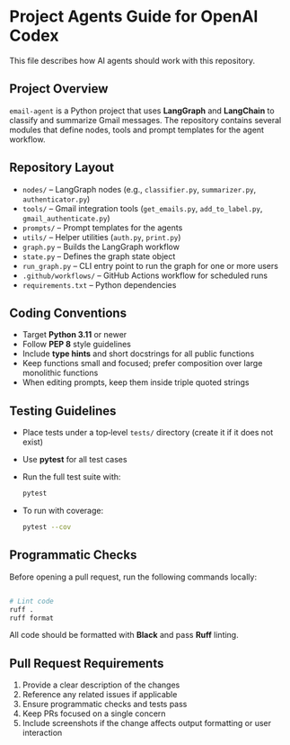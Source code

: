 # Project Agents Guide for OpenAI Codex

This file describes how AI agents should work with this repository.

## Project Overview

`email-agent` is a Python project that uses **LangGraph** and **LangChain** to
classify and summarize Gmail messages. The repository contains several modules
that define nodes, tools and prompt templates for the agent workflow.

## Repository Layout

- `nodes/` – LangGraph nodes (e.g., `classifier.py`, `summarizer.py`,
  `authenticator.py`)
- `tools/` – Gmail integration tools (`get_emails.py`, `add_to_label.py`,
  `gmail_authenticate.py`)
- `prompts/` – Prompt templates for the agents
- `utils/` – Helper utilities (`auth.py`, `print.py`)
- `graph.py` – Builds the LangGraph workflow
- `state.py` – Defines the graph state object
- `run_graph.py` – CLI entry point to run the graph for one or more users
- `.github/workflows/` – GitHub Actions workflow for scheduled runs
- `requirements.txt` – Python dependencies

## Coding Conventions

- Target **Python 3.11** or newer
- Follow **PEP 8** style guidelines
- Include **type hints** and short docstrings for all public functions
- Keep functions small and focused; prefer composition over large monolithic
  functions
- When editing prompts, keep them inside triple quoted strings

## Testing Guidelines

- Place tests under a top‑level `tests/` directory (create it if it does not
  exist)
- Use **pytest** for all test cases
- Run the full test suite with:

  ```bash
  pytest
  ```

- To run with coverage:

  ```bash
  pytest --cov
  ```

## Programmatic Checks

Before opening a pull request, run the following commands locally:

```bash

# Lint code
ruff .
ruff format
```

All code should be formatted with **Black** and pass **Ruff** linting.

## Pull Request Requirements

1. Provide a clear description of the changes
2. Reference any related issues if applicable
3. Ensure programmatic checks and tests pass
4. Keep PRs focused on a single concern
5. Include screenshots if the change affects output formatting or user
   interaction
